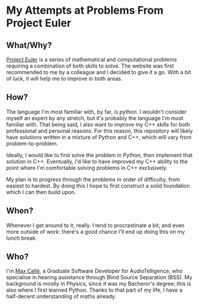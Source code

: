 # My Attempts at Problems From Project Euler

## What/Why?
[Project Euler](https://projecteuler.net/) is a series of mathematical and computational problems requiring a combination of both skills to solve.
The website was first recommended to me by a colleague and I decided to give it a go.
With a bit of luck, it will help me to improve in both areas.

## How?

The language I'm most familiar with, by far, is python. 
I wouldn't consider myself an expert by any stretch, but it's probably the language I'm most familiar with.
That being said, I also want to improve my C++ skills for both professional and personal reasons.
For this reason, this repository will likely have solutions written in a mixture of Python and C++, which will vary from problem-to-problem.

Ideally, I would like to first solve the problem in Python, then implement that solution in C++.
Eventually, I'd like to have improved my C++ ability to the point where I'm comfortable solving problems in C++ exclusively.

My plan is to progress through the problems in order of difficulty, from easiest to hardest.
By doing this I hope to first construct a solid foundation which I can then build upon. 

## When?

Whenever I get around to it, really.
I tend to procrastinate a bit, and even more outside of work: there's a good chance I'll end up doing this on my lunch break.

## Who?

I'm [Max Callé](https://www.linkedin.com/in/max-calle/), a Graduate Software Developer for AudioTelligence, who specialise in hearing assistance through Blind Source Separation (BSS).
My background is mostly in Physics, since it was my Bacheror's degree; this is also where I first learned Python.
Thanks to that part of my life, I have a half-decent understanding of maths already.
